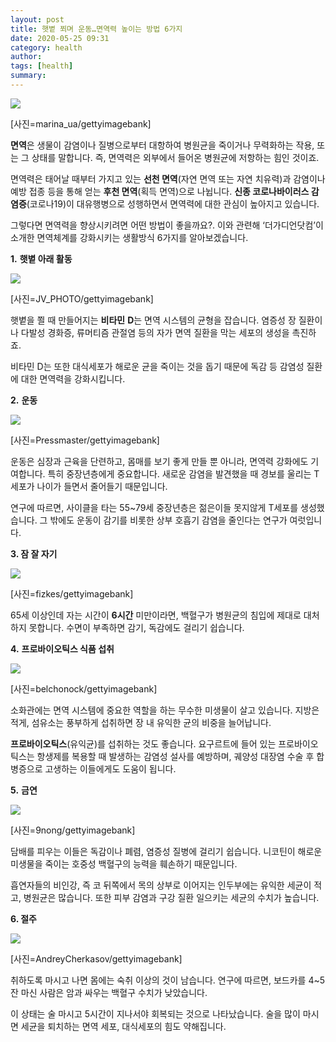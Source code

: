 ```yaml
---
layout: post
title: 햇볕 쬐며 운동…면역력 높이는 방법 6가지
date: 2020-05-25 09:31
category: health
author: 
tags: [health]
summary: 
---
```



[![](https://post-phinf.pstatic.net/MjAyMDAzMDJfMjgg/MDAxNTgzMTMwODAxODQx.inSkzNZIejPnWx3dGkrY6n-nkKOvNIn8G0wMYDbTy_Qg.YGK_rYsoIbyn-p3SBnU-2en30-IbFZYrYXd5ADn0xvQg.JPEG/marina_ua.jpg?type=w1200)](https://post.naver.com/viewer/postView.nhn?volumeNo=27632196&memberNo=6289885#)

[사진=marina_ua/gettyimagebank]

**면역**은 생물이 감염이나 질병으로부터 대항하여 병원균을 죽이거나 무력화하는 작용, 또는 그 상태를 말합니다. 즉, 면역력은 외부에서 들어온 병원균에 저항하는 힘인 것이죠.  
  
면역력은 태어날 때부터 가지고 있는  **선천 면역**(자연 면역 또는 자연 치유력)과 감염이나 예방 접종 등을 통해 얻는  **후천 면역**(획득 면역)으로 나뉩니다.  **신종 코로나바이러스 감염증**(코로나19)이 대유행병으로 성행하면서 면역력에 대한 관심이 높아지고 있습니다.  
  
그렇다면 면역력을 향상시키려면 어떤 방법이 좋을까요?. 이와 관련해 ‘더가디언닷컴’이 소개한 면역체계를 강화시키는 생활방식 6가지를 알아보겠습니다.  
  
  
  
**1.** **햇볕 아래 활동**  

[![](https://post-phinf.pstatic.net/MjAyMDAzMDJfMjU1/MDAxNTgzMTMwOTE2NTg3.QdTMtTOgDtaQjQNJINsgynV7baFo0-ZbCwjWwrSiOLQg.leeAYXcGh2IJKBnJTuBGmdRD4T1fi2RhhnDf0zk2eV8g.JPEG/JV_PHOTO.jpg?type=w1200)](https://post.naver.com/viewer/postView.nhn?volumeNo=27632196&memberNo=6289885#)

[사진=JV_PHOTO/gettyimagebank]

햇볕을 쬘 때 만들어지는  **비타민** **D**는 면역 시스템의 균형을 잡습니다. 염증성 장 질환이나 다발성 경화증, 류머티즘 관절염 등의 자가 면역 질환을 막는 세포의 생성을 촉진하죠.  
  
비타민 D는 또한 대식세포가 해로운 균을 죽이는 것을 돕기 때문에 독감 등 감염성 질환에 대한 면역력을 강화시킵니다.  
  
  
**2.** **운동**  

[![](https://post-phinf.pstatic.net/MjAyMDAzMDJfMTQ5/MDAxNTgzMTMwOTYwMDIx.5GZoj7RJRNWTm-JYgdJ3eOu8E9Jw9YmarBQxGqUJ60Eg.Dop3PCiWtskebSKvD2N56zblXeyqi2XWen2NrPPPAcYg.JPEG/Pressmaster.jpg?type=w1200)](https://post.naver.com/viewer/postView.nhn?volumeNo=27632196&memberNo=6289885#)

[사진=Pressmaster/gettyimagebank]

운동은 심장과 근육을 단련하고, 몸매를 보기 좋게 만들 뿐 아니라, 면역력 강화에도 기여합니다. 특히 중장년층에게 중요합니다. 새로운 감염을 발견했을 때 경보를 울리는 T세포가 나이가 들면서 줄어들기 때문입니다.  
  
연구에 따르면, 사이클을 타는 55~79세 중장년층은 젊은이들 못지않게 T세포를 생성했습니다. 그 밖에도 운동이 감기를 비롯한 상부 호흡기 감염을 줄인다는 연구가 여럿입니다.  
  
  
**3. 잠 잘 자기**  

[![](https://post-phinf.pstatic.net/MjAyMDAzMDJfMTE1/MDAxNTgzMTMwOTg2NDYx.BCLq4RVD3rIM3YzCStVvfmULRCxaT9z-Av-jOYr_OYkg.hDPd5TRajxASsJqtFbUq0i_Ph6z9Tso-060oz9QiAAkg.JPEG/fizkes3.jpg?type=w1200)](https://post.naver.com/viewer/postView.nhn?volumeNo=27632196&memberNo=6289885#)

[사진=fizkes/gettyimagebank]

65세 이상인데 자는 시간이 **6시간**  미만이라면, 백혈구가 병원균의 침입에 제대로 대처하지 못합니다. 수면이 부족하면 감기, 독감에도 걸리기 쉽습니다.  
  
  
**4.** **프로바이오틱스 식품 섭취**  

[![](https://post-phinf.pstatic.net/MjAyMDAzMDJfMjY0/MDAxNTgzMTMxMDI5NTk4.3pj3f39Fg0DLFKFj6yvBF9oW91PQfeQTvN3czihEZigg.t9lotVs0rr3MsrQJGQycw0ktC8CiD_agxO-5Th1Ww4Ag.JPEG/belchonock.jpg?type=w1200)](https://post.naver.com/viewer/postView.nhn?volumeNo=27632196&memberNo=6289885#)

[사진=belchonock/gettyimagebank]

소화관에는 면역 시스템에 중요한 역할을 하는 무수한 미생물이 살고 있습니다. 지방은 적게, 섬유소는 풍부하게 섭취하면 장 내 유익한 균의 비중을 늘어납니다.  
  
**프로바이오틱스**(유익균)를 섭취하는 것도 좋습니다. 요구르트에 들어 있는 프로바이오틱스는 항생제를 복용할 때 발생하는 감염성 설사를 예방하며, 궤양성 대장염 수술 후 합병증으로 고생하는 이들에게도 도움이 됩니다.  
  
  
**5.** **금연**  

[![](https://post-phinf.pstatic.net/MjAyMDAzMDJfMTQg/MDAxNTgzMTMxMDg1NDg2.-BcE8sjMzXtc4CUe3XeFbg1y_cEfIyiqkIzf2tZ-7zQg.VmMJi4OtX2lkIzLsVJAbW3An_GawR4A44M_ZykeDY5sg.JPEG/9nong.jpg?type=w1200)](https://post.naver.com/viewer/postView.nhn?volumeNo=27632196&memberNo=6289885#)

[사진=9nong/gettyimagebank]

담배를 피우는 이들은 독감이나 폐렴, 염증성 질병에 걸리기 쉽습니다. 니코틴이 해로운 미생물을 죽이는 호중성 백혈구의 능력을 훼손하기 때문입니다.  
  
흡연자들의 비인강, 즉 코 뒤쪽에서 목의 상부로 이어지는 인두부에는 유익한 세균이 적고, 병원균은 많습니다. 또한 피부 감염과 구강 질환 일으키는 세균의 수치가 높습니다.  
  
  
**6. 절주**  

[![](https://post-phinf.pstatic.net/MjAyMDAzMDJfMjcw/MDAxNTgzMTMxMTEwNjA1.iX6JexWuYOC5KVrLbXfvcXHJ1VKon5XGZHsami4NfvQg.5wAZlTRDZUSoGVAS4lwQDU1X_NCykYA5gV9xCOz_Okwg.JPEG/AndreyCherkasov.jpg?type=w1200)](https://post.naver.com/viewer/postView.nhn?volumeNo=27632196&memberNo=6289885#)

[사진=AndreyCherkasov/gettyimagebank]

취하도록 마시고 나면 몸에는 숙취 이상의 것이 남습니다. 연구에 따르면, 보드카를 4~5잔 마신 사람은 암과 싸우는 백혈구 수치가 낮았습니다.  
  
이 상태는 술 마시고 5시간이 지나서야 회복되는 것으로 나타났습니다. 술을 많이 마시면 세균을 퇴치하는 면역 세포, 대식세포의 힘도 약해집니다.